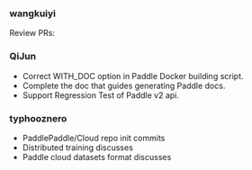 ### wangkuiyi

Review PRs:

### QiJun

* Correct WITH_DOC option in Paddle Docker building script.
* Complete the doc that guides generating Paddle docs.
* Support Regression Test of Paddle v2 api.

### typhooznero
* PaddlePaddle/Cloud repo init commits
* Distributed training discusses
* Paddle cloud datasets format discusses